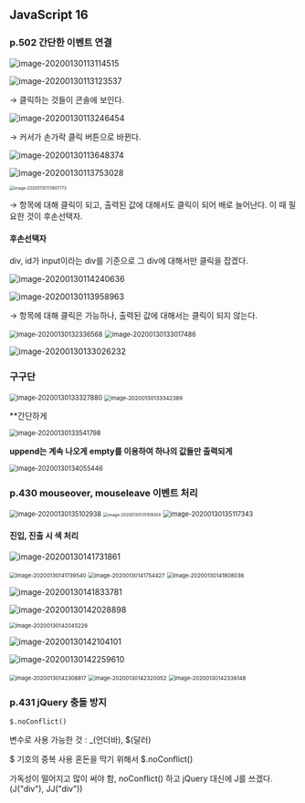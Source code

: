  ## JavaScript 16

### p.502 간단한 이벤트 연결

![image-20200130113114515](C:\Users\HPE\AppData\Roaming\Typora\typora-user-images\image-20200130113114515.png)

![image-20200130113123537](C:\Users\HPE\AppData\Roaming\Typora\typora-user-images\image-20200130113123537.png)

→ 클릭하는 것들이 콘솔에 보인다.



![image-20200130113246454](C:\Users\HPE\AppData\Roaming\Typora\typora-user-images\image-20200130113246454.png)

→ 커서가 손가락 클릭 버튼으로 바뀐다.



![image-20200130113648374](C:\Users\HPE\AppData\Roaming\Typora\typora-user-images\image-20200130113648374.png)

![image-20200130113753028](C:\Users\HPE\AppData\Roaming\Typora\typora-user-images\image-20200130113753028.png)

<img src="C:\Users\HPE\AppData\Roaming\Typora\typora-user-images\image-20200130113807773.png" alt="image-20200130113807773" style="zoom:50%;" />

→ 항목에 대해 클릭이 되고, 출력된 값에 대해서도 클릭이 되어 배로 늘어난다.
	이 때 필요한 것이 후손선택자.



#### 후손선택자

div, id가 input이라는 div를 기준으로 그 div에 대해서만 클릭을 잡겠다.

![image-20200130114240636](C:\Users\HPE\AppData\Roaming\Typora\typora-user-images\image-20200130114240636.png)

![image-20200130113958963](C:\Users\HPE\AppData\Roaming\Typora\typora-user-images\image-20200130113958963.png)

→ 항목에 대해 클릭은 가능하나, 출력된 값에 대해서는 클릭이 되지 않는다.



<img src="C:\Users\HPE\AppData\Roaming\Typora\typora-user-images\image-20200130132336568.png" alt="image-20200130132336568" style="zoom: 80%;" />





<img src="C:\Users\HPE\AppData\Roaming\Typora\typora-user-images\image-20200130133017486.png" alt="image-20200130133017486" style="zoom:80%;" />

![image-20200130133026232](C:\Users\HPE\AppData\Roaming\Typora\typora-user-images\image-20200130133026232.png)



### 구구단

<img src="C:\Users\HPE\AppData\Roaming\Typora\typora-user-images\image-20200130133327880.png" alt="image-20200130133327880" style="zoom:80%;" />

<img src="C:\Users\HPE\AppData\Roaming\Typora\typora-user-images\image-20200130133342389.png" alt="image-20200130133342389" style="zoom: 67%;" />

**간단하게

<img src="C:\Users\HPE\AppData\Roaming\Typora\typora-user-images\image-20200130133541798.png" alt="image-20200130133541798" style="zoom:80%;" />

**uppend는 계속 나오게**
**empty를 이용하여 하나의 값들만 출력되게**

<img src="C:\Users\HPE\AppData\Roaming\Typora\typora-user-images\image-20200130134055446.png" alt="image-20200130134055446" style="zoom:80%;" />



### p.430 mouseover, mouseleave 이벤트 처리

<img src="C:\Users\HPE\AppData\Roaming\Typora\typora-user-images\image-20200130135102938.png" alt="image-20200130135102938" style="zoom:80%;" />

<img src="C:\Users\HPE\AppData\Roaming\Typora\typora-user-images\image-20200130135109304.png" alt="image-20200130135109304" style="zoom:50%;" />

<img src="C:\Users\HPE\AppData\Roaming\Typora\typora-user-images\image-20200130135117343.png" alt="image-20200130135117343" style="zoom: 80%;" />



#### 진입, 진출 시 색 처리

![image-20200130141731861](C:\Users\HPE\AppData\Roaming\Typora\typora-user-images\image-20200130141731861.png)

<img src="C:\Users\HPE\AppData\Roaming\Typora\typora-user-images\image-20200130141739540.png" alt="image-20200130141739540" style="zoom:67%;" />

<img src="C:\Users\HPE\AppData\Roaming\Typora\typora-user-images\image-20200130141754427.png" alt="image-20200130141754427" style="zoom: 67%;" />

<img src="C:\Users\HPE\AppData\Roaming\Typora\typora-user-images\image-20200130141808036.png" alt="image-20200130141808036" style="zoom: 67%;" />

![image-20200130141833781](C:\Users\HPE\AppData\Roaming\Typora\typora-user-images\image-20200130141833781.png)

![image-20200130142028898](C:\Users\HPE\AppData\Roaming\Typora\typora-user-images\image-20200130142028898.png)

<img src="C:\Users\HPE\AppData\Roaming\Typora\typora-user-images\image-20200130142045226.png" alt="image-20200130142045226" style="zoom:67%;" />

![image-20200130142104101](C:\Users\HPE\AppData\Roaming\Typora\typora-user-images\image-20200130142104101.png)



![image-20200130142259610](C:\Users\HPE\AppData\Roaming\Typora\typora-user-images\image-20200130142259610.png)

<img src="C:\Users\HPE\AppData\Roaming\Typora\typora-user-images\image-20200130142308817.png" alt="image-20200130142308817" style="zoom:67%;" />

<img src="C:\Users\HPE\AppData\Roaming\Typora\typora-user-images\image-20200130142320052.png" alt="image-20200130142320052" style="zoom:67%;" />

<img src="C:\Users\HPE\AppData\Roaming\Typora\typora-user-images\image-20200130142336148.png" alt="image-20200130142336148" style="zoom:67%;" />

### p.431 jQuery 충돌 방지

```
$.noConflict()
```

변수로 사용 가능한 것 : _(언더바), $(달러)

$ 기호의 중복 사용 혼돈을 막기 위해서 $.noConflict()

가독성이 떨어지고 많이 써야 함, noConflict() 하고 jQuery 대신에 J를 쓰겠다. (J("div"), JJ("div"))


